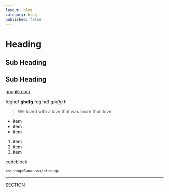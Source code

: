 ```yaml
---
layout: blog
category: blog
published: false
---
```


# Heading
## Sub Heading

## Sub Heading

[google.com](http://google.com)



fdghdf **ghdfg** fdg hdf _ghdfg_ h

> We loved with a love that was more than love

- item
- item
- item

1. item
2. item
3. item


codeblock

    <strong>Bananas</strong>
    
---
<div class="section">SECTION</div>




